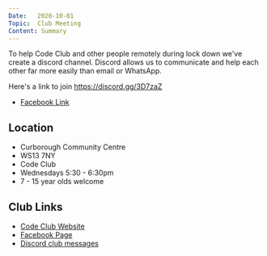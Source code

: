 ```yaml
---
Date:   2020-10-01
Topic:  Club Meeting
Content: Summary
---
```

To help Code Club and other people remotely during lock down we've create a discord channel. Discord allows us to communicate and help each other far more easily than email or WhatsApp.

Here's a link to join
https://discord.gg/3D7zaZ

* [Facebook Link](https://www.facebook.com/1481985248595237/posts/3142728399187572/)

## Location

* Curborough Community Centre
* WS13 7NY
* Code Club
* Wednesdays 5:30 - 6:30pm
* 7 - 15 year olds welcome

## Club Links

* [Code Club Website](https://lichfield-code-club.github.io/)
* [Facebook Page](https://www.facebook.com/LichfieldCoders)
* [Discord club messages](https://discord.gg/szz6xGK)
